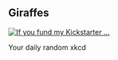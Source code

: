 ## Giraffes
[![If you fund my Kickstarter ...](https://imgs.xkcd.com/comics/giraffes.png)](https://xkcd.com/1278/ "If you fund my Kickstarter ...")

Your daily random xkcd
